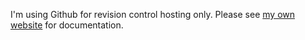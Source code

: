 I'm using Github for revision control hosting only.  Please see <a href="http://www.sreal.com/~div/midi-utilities/">my own website</a> for documentation.
